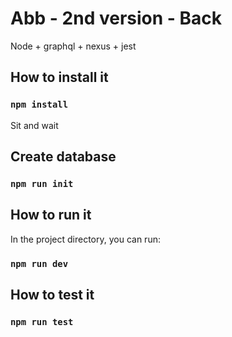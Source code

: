 # Abb - 2nd version - Back

Node + graphql + nexus + jest

## How to install it

### `npm install`

Sit and wait

## Create database

### `npm run init`

## How to run it

In the project directory, you can run:

### `npm run dev`

## How to test it

### `npm run test`

